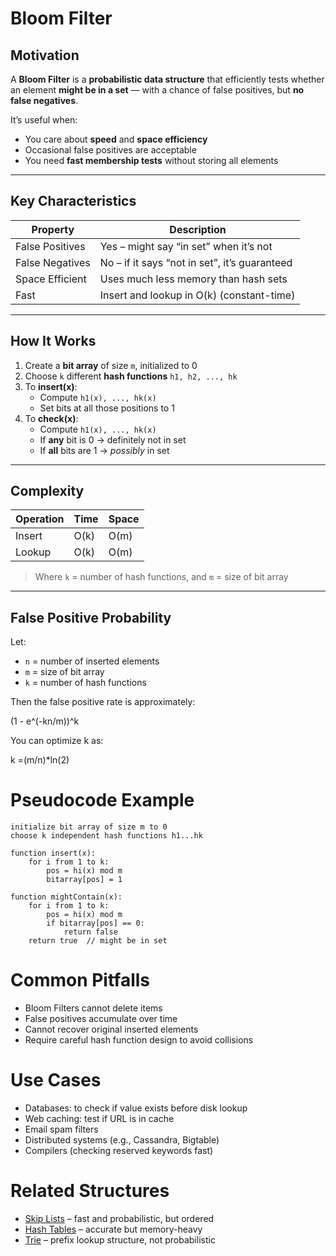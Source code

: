 # Bloom Filter

## Motivation

A **Bloom Filter** is a **probabilistic data structure** that efficiently tests whether an element **might be in a set** — with a chance of false positives, but **no false negatives**.

It’s useful when:
- You care about **speed** and **space efficiency**
- Occasional false positives are acceptable
- You need **fast membership tests** without storing all elements

---

## Key Characteristics

| Property            | Description                                      |
|---------------------|--------------------------------------------------|
| False Positives     | Yes – might say “in set” when it’s not           |
| False Negatives     | No – if it says “not in set”, it’s guaranteed    |
| Space Efficient     | Uses much less memory than hash sets             |
| Fast                | Insert and lookup in O(k) (constant-time)        |

---

## How It Works

1. Create a **bit array** of size `m`, initialized to 0
2. Choose `k` different **hash functions** `h1, h2, ..., hk`
3. To **insert(x)**:
    - Compute `h1(x), ..., hk(x)`
    - Set bits at all those positions to 1
4. To **check(x)**:
    - Compute `h1(x), ..., hk(x)`
    - If **any** bit is 0 → definitely not in set
    - If **all** bits are 1 → *possibly* in set

---

## Complexity

| Operation | Time     | Space        |
|-----------|----------|--------------|
| Insert    | O(k)     | O(m)         |
| Lookup    | O(k)     | O(m)         |

> Where `k` = number of hash functions, and `m` = size of bit array

---

## False Positive Probability

Let:
- `n` = number of inserted elements
- `m` = size of bit array
- `k` = number of hash functions

Then the false positive rate is approximately:

(1 - e^(-kn/m))^k

You can optimize k as:

k =(m/n)*ln(2)

# Pseudocode Example

```
initialize bit array of size m to 0
choose k independent hash functions h1...hk

function insert(x):
    for i from 1 to k:
        pos = hi(x) mod m
        bitarray[pos] = 1

function mightContain(x):
    for i from 1 to k:
        pos = hi(x) mod m
        if bitarray[pos] == 0:
            return false
    return true  // might be in set
```

# Common Pitfalls
- Bloom Filters cannot delete items
- False positives accumulate over time
- Cannot recover original inserted elements
- Require careful hash function design to avoid collisions

# Use Cases
- Databases: to check if value exists before disk lookup
- Web caching: test if URL is in cache
- Email spam filters
- Distributed systems (e.g., Cassandra, Bigtable)
- Compilers (checking reserved keywords fast)

# Related Structures
- [Skip Lists](09_SkipLists.md) – fast and probabilistic, but ordered
- [Hash Tables](10_HashTables.md) – accurate but memory-heavy
- [Trie](21_Tries.md) – prefix lookup structure, not probabilistic
